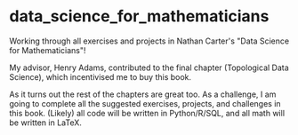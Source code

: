 # data_science_for_mathematicians
Working through all exercises and projects in Nathan Carter's "Data Science for Mathematicians"!

My advisor, Henry Adams, contributed to the final chapter (Topological Data Science), which incentivised me to buy this book.

As it turns out the rest of the chapters are great too. As a challenge, I am going to complete all the suggested exercises, projects, and challenges in this book. (Likely) all code will be written in Python/R/SQL, and all math will be written in LaTeX.
